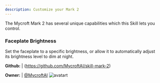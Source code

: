 ```yaml
---
description: Customize your Mark 2
---
```

The Mycroft Mark 2 has several unique capabilities which this Skill lets you
control.

###  Faceplate Brightness
Set the faceplate to a specific brightness, or allow it to automatically adjust
its brightness level to dim at night.

**Github:** | (https://github.com/MycroftAI/skill-mark-2)

**Owner:** | [@MycroftAI](https://github.com/MycroftAI) ![avatart](https://avatars0.githubusercontent.com/u/14171097?v=4)

